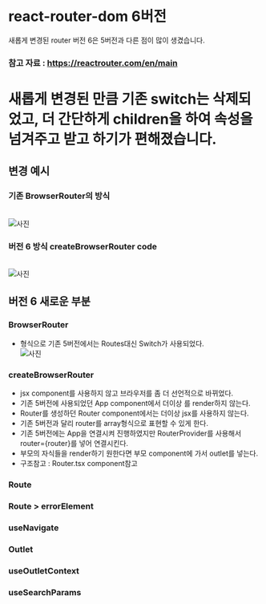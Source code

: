# react-router-dom 6버전

새롭게 변경된 router 버전 6은 5버전과 다른 점이 많이 생겼습니다.

### 참고 자료 : https://reactrouter.com/en/main

# 새롭게 변경된 만큼 기존 switch는 삭제되었고, 더 간단하게 children을 하여 속성을 넘겨주고 받고 하기가 편해졌습니다.

## 변경 예시

### 기존 BrowserRouter의 방식

<br/>
<img src="https://user-images.githubusercontent.com/117058112/216617862-a25f143f-db6d-4ea2-96f4-30b17b64cdbf.png" alt="사진">

### 버전 6 방식 createBrowserRouter code

<br/>
<img src="https://user-images.githubusercontent.com/117058112/216618036-b630e2d3-96d8-4f30-b003-292002d16e6e.png" alt="사진">

## 버전 6 새로운 부분

### BrowserRouter

-   형식으로 기존 5버전에서는 Routes대신 Switch가 사용되었다.
    <br/>
    <img src="https://ifh.cc/g/qonF0l.png" alt="사진">

### createBrowserRouter

-   jsx component를 사용하지 않고 브라우저를 좀 더 선언적으로 바뀌었다.
-   기존 5버전에 사용되었던 App component에서 더이상 <Router>를 render하지 않는다.
-   Router를 생성하던 Router component에서는 더이상 jsx를 사용하지 않는다.
-   기존 5버전과 달리 router를 array형식으로 표현할 수 있게 한다.
-   기존 5버전에는 App을 연결시켜 진행하였지만 RouterProvider를 사용해서 router={router}를 넣어 연결시킨다.
-   부모의 자식들을 render하기 원한다면 부모 component에 가서 outlet를 넣는다.
-   구조참고 : Router.tsx component참고

### Route

### Route > errorElement

### useNavigate

### Outlet

### useOutletContext

### useSearchParams

